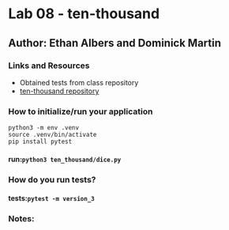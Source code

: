 # Lab 08 - ten-thousand
## Author: Ethan Albers and Dominick Martin

### Links and Resources
- Obtained tests from class repository 
- [ten-thousand repository](https://github.com/ekalbers/ten-thousand.git)

### How to initialize/run your application
~~~
python3 -m env .venv
source .venv/bin/activate
pip install pytest
~~~
#### run:`python3 ten_thousand/dice.py`

### How do you run tests?

#### tests:`pytest -m version_3`

### Notes:

